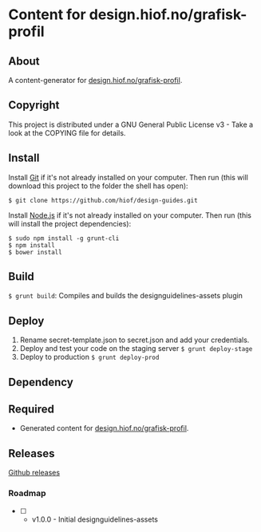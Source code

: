 # Content for design.hiof.no/grafisk-profil

## About

A content-generator for [design.hiof.no/grafisk-profil](http://design.hiof.no/grafisk-profil).

## Copyright

This project is distributed under a GNU General Public License v3 - Take a look at the COPYING file for details.

## Install

Install [Git](http://git-scm.com) if it's not already installed on your computer. Then run (this will download this project to the folder the shell has open):

```
$ git clone https://github.com/hiof/design-guides.git
```

Install [Node.js](http://nodejs.org) if it's not already installed on your computer. Then run (this will install the project dependencies):

```
$ sudo npm install -g grunt-cli
$ npm install
$ bower install
```

## Build

`$ grunt build`: Compiles and builds the designguidelines-assets plugin

## Deploy

1. Rename secret-template.json to secret.json and add your credentials.
2. Deploy and test your code on the staging server `$ grunt deploy-stage`
3. Deploy to production `$ grunt deploy-prod`

## Dependency



## Required

- Generated content for [design.hiof.no/grafisk-profil](http://design.hiof.no/grafisk-profil).

## Releases


[Github releases](https://github.com/hiof/design-guides/releases)


### Roadmap

- [ ] - v1.0.0 - Initial designguidelines-assets
